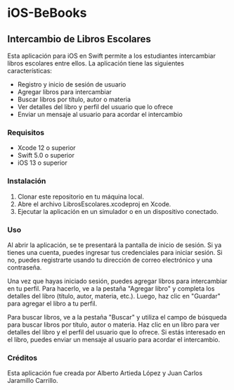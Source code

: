 # iOS-BeBooks

## Intercambio de Libros Escolares

Esta aplicación para iOS en Swift permite a los estudiantes intercambiar libros escolares entre ellos. La aplicación tiene las siguientes características:

- Registro y inicio de sesión de usuario
- Agregar libros para intercambiar
- Buscar libros por título, autor o materia
- Ver detalles del libro y perfil del usuario que lo ofrece
- Enviar un mensaje al usuario para acordar el intercambio

### Requisitos
- Xcode 12 o superior
- Swift 5.0 o superior
- iOS 13 o superior

### Instalación
1. Clonar este repositorio en tu máquina local.
2. Abre el archivo LibrosEscolares.xcodeproj en Xcode.
3. Ejecutar la aplicación en un simulador o en un dispositivo conectado.

### Uso
Al abrir la aplicación, se te presentará la pantalla de inicio de sesión. Si ya tienes una cuenta, puedes ingresar tus credenciales para iniciar sesión. Si no, puedes registrarte usando tu dirección de correo electrónico y una contraseña.

Una vez que hayas iniciado sesión, puedes agregar libros para intercambiar en tu perfil. Para hacerlo, ve a la pestaña "Agregar libro" y completa los detalles del libro (título, autor, materia, etc.). Luego, haz clic en "Guardar" para agregar el libro a tu perfil.

Para buscar libros, ve a la pestaña "Buscar" y utiliza el campo de búsqueda para buscar libros por título, autor o materia. Haz clic en un libro para ver detalles del libro y el perfil del usuario que lo ofrece. Si estás interesado en el libro, puedes enviar un mensaje al usuario para acordar el intercambio.

### Créditos
Esta aplicación fue creada por Alberto Artieda López y Juan Carlos Jaramillo Carrillo.

